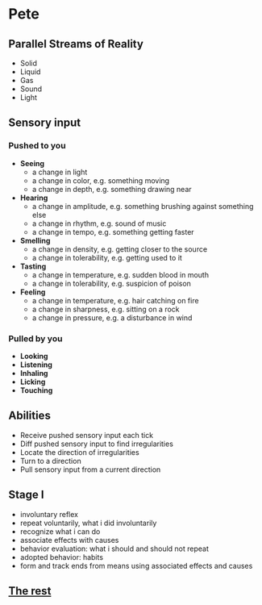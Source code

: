 # Pete

## Parallel Streams of Reality

- Solid
- Liquid
- Gas
- Sound
- Light

## Sensory input

### Pushed to you

- **Seeing**
  - a change in light
  - a change in color, e.g. something moving
  - a change in depth, e.g. something drawing near
- **Hearing**
  - a change in amplitude, e.g. something brushing against something else
  - a change in rhythm, e.g. sound of music
  - a change in tempo, e.g. something getting faster
- **Smelling**
  - a change in density, e.g. getting closer to the source
  - a change in tolerability, e.g. getting used to it
- **Tasting**
  - a change in temperature, e.g. sudden blood in mouth
  - a change in tolerability, e.g. suspicion of poison
- **Feeling**
  - a change in temperature, e.g. hair catching on fire
  - a change in sharpness, e.g. sitting on a rock
  - a change in pressure, e.g. a disturbance in wind

### Pulled by you

- **Looking**
- **Listening**
- **Inhaling**
- **Licking**
- **Touching**

## Abilities

- Receive pushed sensory input each tick
- Diff pushed sensory input to find irregularities
- Locate the direction of irregularities
- Turn to a direction
- Pull sensory input from a current direction

## Stage I

- involuntary reflex
- repeat voluntarily, what i did involuntarily
- recognize what i can do
- associate effects with causes
- behavior evaluation: what i should and should not repeat
- adopted behavior: habits
- form and track ends from means using associated effects and causes

## [The rest](https://en.wikipedia.org/wiki/Piaget%27s_theory_of_cognitive_development)
